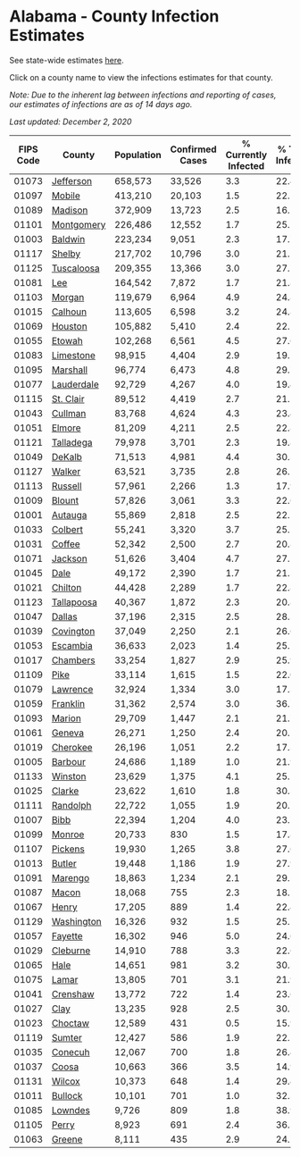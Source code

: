 # Alabama - County Infection Estimates

See state-wide estimates [here](/infections/us-al).

Click on a county name to view the infections estimates for that county.

*Note: Due to the inherent lag between infections and reporting of cases, our estimates of infections are as of 14 days ago.*

*Last updated: December 2, 2020*

|   FIPS Code |                   County |   Population |   Confirmed Cases |   % Currently Infected |   % Total Infected |
|-------------|--------------------------|--------------|-------------------|------------------------|--------------------|
|       01073 |   [Jefferson](jefferson) |      658,573 |            33,526 |                    3.3 |               22.4 |
|       01097 |         [Mobile](mobile) |      413,210 |            20,103 |                    1.5 |               22.2 |
|       01089 |       [Madison](madison) |      372,909 |            13,723 |                    2.5 |               16.1 |
|       01101 | [Montgomery](montgomery) |      226,486 |            12,552 |                    1.7 |               25.1 |
|       01003 |       [Baldwin](baldwin) |      223,234 |             9,051 |                    2.3 |               17.7 |
|       01117 |         [Shelby](shelby) |      217,702 |            10,796 |                    3.0 |               21.5 |
|       01125 | [Tuscaloosa](tuscaloosa) |      209,355 |            13,366 |                    3.0 |               27.7 |
|       01081 |               [Lee](lee) |      164,542 |             7,872 |                    1.7 |               21.8 |
|       01103 |         [Morgan](morgan) |      119,679 |             6,964 |                    4.9 |               24.8 |
|       01015 |       [Calhoun](calhoun) |      113,605 |             6,598 |                    3.2 |               24.8 |
|       01069 |       [Houston](houston) |      105,882 |             5,410 |                    2.4 |               22.1 |
|       01055 |         [Etowah](etowah) |      102,268 |             6,561 |                    4.5 |               27.6 |
|       01083 |   [Limestone](limestone) |       98,915 |             4,404 |                    2.9 |               19.1 |
|       01095 |     [Marshall](marshall) |       96,774 |             6,473 |                    4.8 |               29.7 |
|       01077 | [Lauderdale](lauderdale) |       92,729 |             4,267 |                    4.0 |               19.4 |
|       01115 |   [St. Clair](st.-clair) |       89,512 |             4,419 |                    2.7 |               21.1 |
|       01043 |       [Cullman](cullman) |       83,768 |             4,624 |                    4.3 |               23.4 |
|       01051 |         [Elmore](elmore) |       81,209 |             4,211 |                    2.5 |               22.8 |
|       01121 |   [Talladega](talladega) |       79,978 |             3,701 |                    2.3 |               19.8 |
|       01049 |         [DeKalb](dekalb) |       71,513 |             4,981 |                    4.4 |               30.3 |
|       01127 |         [Walker](walker) |       63,521 |             3,735 |                    2.8 |               26.2 |
|       01113 |       [Russell](russell) |       57,961 |             2,266 |                    1.3 |               17.9 |
|       01009 |         [Blount](blount) |       57,826 |             3,061 |                    3.3 |               22.6 |
|       01001 |       [Autauga](autauga) |       55,869 |             2,818 |                    2.5 |               22.1 |
|       01033 |       [Colbert](colbert) |       55,241 |             3,320 |                    3.7 |               25.5 |
|       01031 |         [Coffee](coffee) |       52,342 |             2,500 |                    2.7 |               20.8 |
|       01071 |       [Jackson](jackson) |       51,626 |             3,404 |                    4.7 |               27.5 |
|       01045 |             [Dale](dale) |       49,172 |             2,390 |                    1.7 |               21.3 |
|       01021 |       [Chilton](chilton) |       44,428 |             2,289 |                    1.7 |               22.8 |
|       01123 | [Tallapoosa](tallapoosa) |       40,367 |             1,872 |                    2.3 |               20.8 |
|       01047 |         [Dallas](dallas) |       37,196 |             2,315 |                    2.5 |               28.3 |
|       01039 |   [Covington](covington) |       37,049 |             2,250 |                    2.1 |               26.6 |
|       01053 |     [Escambia](escambia) |       36,633 |             2,023 |                    1.4 |               25.2 |
|       01017 |     [Chambers](chambers) |       33,254 |             1,827 |                    2.9 |               25.9 |
|       01109 |             [Pike](pike) |       33,114 |             1,615 |                    1.5 |               22.0 |
|       01079 |     [Lawrence](lawrence) |       32,924 |             1,334 |                    3.0 |               17.3 |
|       01059 |     [Franklin](franklin) |       31,362 |             2,574 |                    3.0 |               36.7 |
|       01093 |         [Marion](marion) |       29,709 |             1,447 |                    2.1 |               21.7 |
|       01061 |         [Geneva](geneva) |       26,271 |             1,250 |                    2.4 |               20.2 |
|       01019 |     [Cherokee](cherokee) |       26,196 |             1,051 |                    2.2 |               17.3 |
|       01005 |       [Barbour](barbour) |       24,686 |             1,189 |                    1.0 |               21.9 |
|       01133 |       [Winston](winston) |       23,629 |             1,375 |                    4.1 |               25.1 |
|       01025 |         [Clarke](clarke) |       23,622 |             1,610 |                    1.8 |               30.3 |
|       01111 |     [Randolph](randolph) |       22,722 |             1,055 |                    1.9 |               20.7 |
|       01007 |             [Bibb](bibb) |       22,394 |             1,204 |                    4.0 |               23.7 |
|       01099 |         [Monroe](monroe) |       20,733 |               830 |                    1.5 |               17.8 |
|       01107 |       [Pickens](pickens) |       19,930 |             1,265 |                    3.8 |               27.6 |
|       01013 |         [Butler](butler) |       19,448 |             1,186 |                    1.9 |               27.9 |
|       01091 |       [Marengo](marengo) |       18,863 |             1,234 |                    2.1 |               29.1 |
|       01087 |           [Macon](macon) |       18,068 |               755 |                    2.3 |               18.7 |
|       01067 |           [Henry](henry) |       17,205 |               889 |                    1.4 |               22.4 |
|       01129 | [Washington](washington) |       16,326 |               932 |                    1.5 |               25.5 |
|       01057 |       [Fayette](fayette) |       16,302 |               946 |                    5.0 |               24.6 |
|       01029 |     [Cleburne](cleburne) |       14,910 |               788 |                    3.3 |               22.6 |
|       01065 |             [Hale](hale) |       14,651 |               981 |                    3.2 |               30.3 |
|       01075 |           [Lamar](lamar) |       13,805 |               701 |                    3.1 |               21.9 |
|       01041 |     [Crenshaw](crenshaw) |       13,772 |               722 |                    1.4 |               23.6 |
|       01027 |             [Clay](clay) |       13,235 |               928 |                    2.5 |               30.7 |
|       01023 |       [Choctaw](choctaw) |       12,589 |               431 |                    0.5 |               15.9 |
|       01119 |         [Sumter](sumter) |       12,427 |               586 |                    1.9 |               22.1 |
|       01035 |       [Conecuh](conecuh) |       12,067 |               700 |                    1.8 |               26.4 |
|       01037 |           [Coosa](coosa) |       10,663 |               366 |                    3.5 |               14.9 |
|       01131 |         [Wilcox](wilcox) |       10,373 |               648 |                    1.4 |               29.4 |
|       01011 |       [Bullock](bullock) |       10,101 |               701 |                    1.0 |               32.3 |
|       01085 |       [Lowndes](lowndes) |        9,726 |               809 |                    1.8 |               38.9 |
|       01105 |           [Perry](perry) |        8,923 |               691 |                    2.4 |               36.3 |
|       01063 |         [Greene](greene) |        8,111 |               435 |                    2.9 |               24.7 |